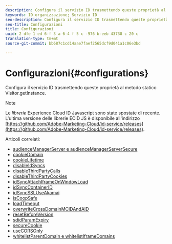 ```yaml
---
description: Configura il servizio ID trasmettendo queste proprietà al metodo statico Visitor.getInstance.
keywords: ID organizzazione; Servizio ID
seo-description: Configura il servizio ID trasmettendo queste proprietà al metodo statico Visitor.getInstance.
seo-title: Configurazioni
title: Configurazioni
uuid: 2 dfe 1 ed 6-f 3 a 6-4 f 5 c -976 b-eeb 43738 c 20 c
translation-type: tm+mt
source-git-commit: bb687c1cd14aae7faef2565dcf9d041a1c06e3bd

---
```



# Configurazioni{#configurations}

Configura il servizio ID trasmettendo queste proprietà al metodo statico Visitor.getInstance.

>[!NOTE]
>
>Le *librerie* Experience Cloud ID Javascript sono state spostate di recente. L&#39;ultima versione delle librerie ECID JS è disponibile all&#39;indirizzo [https://github.com/Adobe-Marketing-Cloud/id-service/releases](https://github.com/Adobe-Marketing-Cloud/id-service/releases).

Articoli correlati:

+ [audienceManagerServer e audienceManagerServerSecure](mcvid-subdomain-config.md)
+ [cookieDomain](mcvid-cookiedomain.md)
+ [cookieLifetime](mcvid-cookielifetime.md)
+ [disableIdSyncs](mcvid-disableidsync.md)
+ [disableThirdPartyCalls](mcvid-disablethirdpartycalls.md)
+ [disableThirdPartyCookies](mcvid-disable-cookies.md)
+ [idSyncAttachIframeOnWindowLoad](mcvid-idsyncattachiframeonwindowload.md)
+ [idSyncContainerID](mcvid-idsyncontainerid.md)
+ [idSyncSSLUseAkamai](mcvid-idsyncssluseakamai.md)
+ [isCoopSafe](mcvid-coopsafe.md)
+ [loadTimeout](mcvid-loadtimeout.md)
+ [overwriteCrossDomainMCIDAndAID](mcvid-overwrite-visitor-id.md)
+ [resetBeforeVersion](mcvid-resetbeforeversion.md)
+ [sdidParamExpiry](mcvid-sdidparamexpiry.md)
+ [secureCookie](mcvid-securecookie.md)
+ [useCORSOnly](mcvid-use-cors-only.md)
+ [whitelistParentDomain e whitelistIframeDomains](mcvid-whitelistdomain.md)

